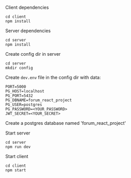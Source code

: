 Client dependencies
```
cd client
npm install
```
Server dependencies
```
cd server
npm install
```
Create config dir in server
```
cd server
mkdir config
```
Create `dev.env` file in the config dir with data:
```
PORT=5000
PG_HOST=localhost
PG_PORT=5432
PG_DBNAME=forum_react_project
PG_USER=postgres
PG_PASSWORD=<YOUR_PASSWORD>
JWT_SECRET=<YOUR_SECRET>
```
Create a postgres database named 'forum_react_project'

Start server
```
cd server
npm run dev
```
Start client
```
cd client
npm start
```
